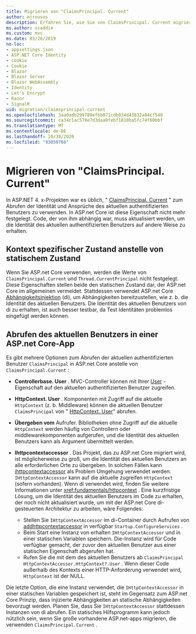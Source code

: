 ```yaml
---
title: Migrieren von "ClaimsPrincipal. Current"
author: mjrousos
description: Erfahren Sie, wie Sie von ClaimsPrincipal. Current migrieren, um die Identität und Ansprüche des aktuellen authentifizierten Benutzers in ASP.net Core abzurufen.
ms.author: scaddie
ms.custom: mvc
ms.date: 03/26/2019
no-loc:
- appsettings.json
- ASP.NET Core Identity
- cookie
- Cookie
- Blazor
- Blazor Server
- Blazor WebAssembly
- Identity
- Let's Encrypt
- Razor
- SignalR
uid: migration/claimsprincipal-current
ms.openlocfilehash: 3aa0adb299789efbb071cdb934d43832a84cf540
ms.sourcegitcommit: ca34c1ac578e7d3daa0febf1810ba5fc74f60bbf
ms.translationtype: MT
ms.contentlocale: de-DE
ms.lasthandoff: 10/30/2020
ms.locfileid: "93059766"
---
```

# <a name="migrate-from-claimsprincipalcurrent"></a>Migrieren von "ClaimsPrincipal. Current"

In ASP.NET 4. x-Projekten war es üblich, " [ClaimsPrincipal. Current](/dotnet/api/system.security.claims.claimsprincipal.current) " zum Abrufen der Identität und Ansprüche des aktuellen authentifizierten Benutzers zu verwenden. In ASP.net Core ist diese Eigenschaft nicht mehr festgelegt. Code, der von ihm abhängig war, muss aktualisiert werden, um die Identität des aktuellen authentifizierten Benutzers auf andere Weise zu erhalten.

## <a name="context-specific-state-instead-of-static-state"></a>Kontext spezifischer Zustand anstelle von statischem Zustand

Wenn Sie ASP.net Core verwenden, werden die Werte von `ClaimsPrincipal.Current` und `Thread.CurrentPrincipal` nicht festgelegt. Diese Eigenschaften stellen beide den statischen Zustand dar, der ASP.net Core im allgemeinen vermeidet. Stattdessen verwendet ASP.net Core [Abhängigkeitsinjektion](xref:fundamentals/dependency-injection) (di), um Abhängigkeiten bereitzustellen, wie z. b. die Identität des aktuellen Benutzers. Die Identität des aktuellen Benutzers von di zu erhalten, ist auch besser testbar, da Test Identitäten problemlos eingefügt werden können.

## <a name="retrieve-the-current-user-in-an-aspnet-core-app"></a>Abrufen des aktuellen Benutzers in einer ASP.net Core-App

Es gibt mehrere Optionen zum Abrufen der aktuellen authentifizierten Benutzer `ClaimsPrincipal` in ASP.net Core anstelle von `ClaimsPrincipal.Current` :

* **Controllerbase. User** . MVC-Controller können mit Ihrer [User](/dotnet/api/microsoft.aspnetcore.mvc.controllerbase.user) -Eigenschaft auf den aktuellen authentifizierten Benutzer zugreifen.
* **HttpContext. User** . Komponenten mit Zugriff auf die aktuelle `HttpContext` (z. b. Middleware) können die aktuellen Benutzer `ClaimsPrincipal` von " [HttpContext. User](/dotnet/api/microsoft.aspnetcore.http.httpcontext.user)" abrufen.
* **Übergeben vom** Aufrufer. Bibliotheken ohne Zugriff auf die aktuelle `HttpContext` werden häufig von Controllern oder middlewarekomponenten aufgerufen, und die Identität des aktuellen Benutzers kann als Argument übermittelt werden.
* **Ihttpcontextaccessor** . Das Projekt, das zu ASP.net Core migriert wird, ist möglicherweise zu groß, um die Identität des aktuellen Benutzers an alle erforderlichen Orte zu übergeben. In solchen Fällen kann [ihttpcontextaccessor](/dotnet/api/microsoft.aspnetcore.http.ihttpcontextaccessor) als Problem Umgehung verwendet werden. `IHttpContextAccessor` kann auf die aktuelle zugreifen `HttpContext` (sofern vorhanden). Wenn di verwendet wird, finden Sie weitere Informationen unter <xref:fundamentals/httpcontext> . Eine kurzfristige Lösung, um die Identität des aktuellen Benutzers im Code zu erhalten, der noch nicht aktualisiert wurde, um mit der ASP.net Core di-gesteuerten Architektur zu arbeiten, wäre Folgendes:

  * Stellen Sie `IHttpContextAccessor` im di-Container durch Aufrufen von [addhttpcontextaccessor](https://github.com/aspnet/Hosting/issues/793) in verfügbar `Startup.ConfigureServices` .
  * Beim Start eine Instanz von erhalten `IHttpContextAccessor` und in einer statischen Variablen speichern. Die-Instanz wird für Code verfügbar gemacht, der zuvor den aktuellen Benutzer aus einer statischen Eigenschaft abgerufen hat.
  * Rufen Sie die mit dem des aktuellen Benutzers ab `ClaimsPrincipal` `HttpContextAccessor.HttpContext?.User` . Wenn dieser Code außerhalb des Kontexts einer HTTP-Anforderung verwendet wird, `HttpContext` ist der NULL.

Die letzte Option, die eine Instanz verwendet, die `IHttpContextAccessor` in einer statischen Variablen gespeichert ist, steht im Gegensatz zum ASP.net Core Prinzip, dass injizierte Abhängigkeiten an statische Abhängigkeiten bevorzugt werden. Planen Sie, dass Sie `IHttpContextAccessor` stattdessen Instanzen von di abrufen. Ein statisches Hilfsprogramm kann jedoch nützlich sein, wenn Sie große vorhandene ASP.net-apps migrieren, die verwenden `ClaimsPrincipal.Current` .
